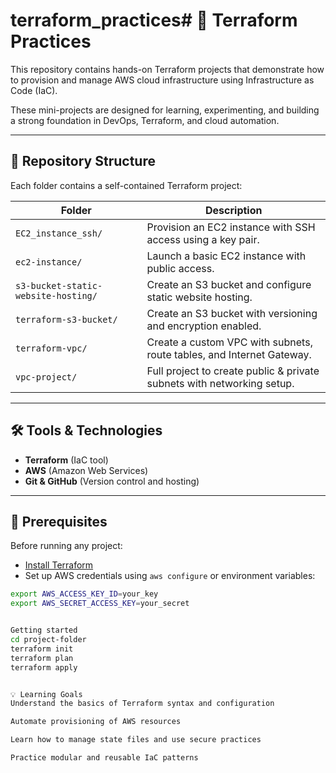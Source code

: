 # terraform_practices# 🚀 Terraform Practices

This repository contains hands-on Terraform projects that demonstrate how to provision and manage AWS cloud infrastructure using Infrastructure as Code (IaC).

These mini-projects are designed for learning, experimenting, and building a strong foundation in DevOps, Terraform, and cloud automation.

---

## 📁 Repository Structure

Each folder contains a self-contained Terraform project:

| Folder                          | Description                                                                 |
|---------------------------------|-----------------------------------------------------------------------------|
| `EC2_instance_ssh/`             | Provision an EC2 instance with SSH access using a key pair.                |
| `ec2-instance/`                 | Launch a basic EC2 instance with public access.                            |
| `s3-bucket-static-website-hosting/` | Create an S3 bucket and configure static website hosting.              |
| `terraform-s3-bucket/`          | Create an S3 bucket with versioning and encryption enabled.                |
| `terraform-vpc/`                | Create a custom VPC with subnets, route tables, and Internet Gateway.      |
| `vpc-project/`                  | Full project to create public & private subnets with networking setup.     |

---

## 🛠️ Tools & Technologies

- **Terraform** (IaC tool)
- **AWS** (Amazon Web Services)
- **Git & GitHub** (Version control and hosting)

---

## 🚧 Prerequisites

Before running any project:

- [Install Terraform](https://developer.hashicorp.com/terraform/downloads)
- Set up AWS credentials using `aws configure` or environment variables:

```bash
export AWS_ACCESS_KEY_ID=your_key
export AWS_SECRET_ACCESS_KEY=your_secret


Getting started
cd project-folder
terraform init
terraform plan
terraform apply


💡 Learning Goals
Understand the basics of Terraform syntax and configuration

Automate provisioning of AWS resources

Learn how to manage state files and use secure practices

Practice modular and reusable IaC patterns
